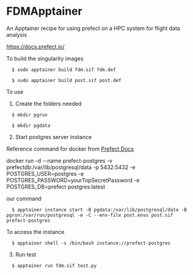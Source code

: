 # FDMApptainer
An Apptainer recipe for using prefect on a HPC system for flight data analysis

https://docs.prefect.io/


To build the singularity images
```
  $ sudo apptainer build fdm.sif fdm.def   
```
```                                     
  $ sudo apptainer build post.sif post.def 
```
  
To use
1. Create the folders needed
```
  $ mkdir pgrun
```
```
  $ mkdir pgdata
```

2. Start postgres server instance

Reference command for docker from [Prefect Docs](https://docs.prefect.io/2.10.3/concepts/database/#configuring-a-postgresql-database)

docker run -d --name prefect-postgres -v prefectdb:/var/lib/postgresql/data -p 5432:5432 -e POSTGRES_USER=postgres -e POSTGRES_PASSWORD=yourTopSecretPassword -e POSTGRES_DB=prefect postgres:latest

our command
```
  $ apptainer instance start -B pgdata:/var/lib/postgresql/data -B pgrun:/var/run/postgresql -e -C --env-file post.envs post.sif  prefect-postgres
```

To access the instance
```
  $ apptainer shell -s /bin/bash instance://prefect-postgres
```

3. Run test
```
  $ apptainer run fdm.sif test.py
```

